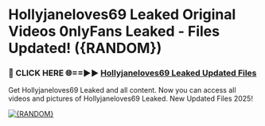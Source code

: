 # Hollyjaneloves69 Leaked Original Videos 0nlyFans Leaked - Files Updated! ({RANDOM})

<h3>🔴 CLICK HERE 🌐==►► <a href="https://betterlinks.top/A2PfLJ" rel="nofollow">Hollyjaneloves69 Leaked Updated Files</a></h3>

Get Hollyjaneloves69 Leaked and all content. Now you can access all videos and pictures of Hollyjaneloves69 Leaked. New Updated Files 2025!

[![{RANDOM}](https://i.imgur.com/ppqm5kG.gif)](https://betterlinks.top/A2PfLJ)